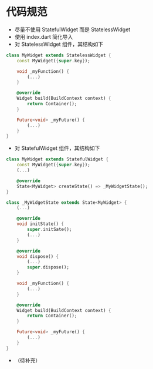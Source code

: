 # 代码规范

- 尽量不使用 StatefulWidget 而是 StatelessWidget
- 使用 index.dart 简化导入
- 对 StatelessWidget 组件，其结构如下

```dart
class MyWidget extends StatelessWidget {
    const MyWidget({super.key});

    void _myFunction() {
        (...)
    }

    @override
    Widget build(BuildContext context) {
        return Container();
    }

    Future<void> _myFuture() {
        (...)
    }
}
```

- 对 StatefulWidget 组件，其结构如下

```dart
class MyWidget extends StatefulWidget {
    const MyWidget({super.key});
    (...)

    @override
    State<MyWidget> createState() => _MyWidgetState();
}

class _MyWidgetState extends State<MyWidget> {
    (...)

    @override
    void initState() {
        super.initSate();
        (...)
    }

    @override
    void dispose() {
        (...)
        super.dispose();
    }

    void _myFunction() {
        (...)
    }

    @override
    Widget build(BuildContext context) {
        return Container();
    }

    Future<void> _myFuture() {
        (...)
    }
}
```

- （待补充）
